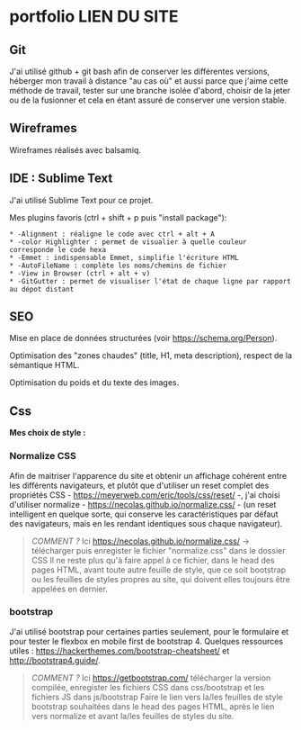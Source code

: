 # portfolio LIEN DU SITE

## Git
J'ai utilisé github + git bash afin de conserver les différentes versions, héberger mon travail à distance "au cas où" et aussi parce que j'aime cette méthode de travail, tester sur une branche isolée d'abord, choisir de la jeter ou de la fusionner et cela en étant assuré de conserver une version stable.

## Wireframes
Wireframes réalisés avec balsamiq.

## IDE : Sublime Text
J'ai utilisé Sublime Text pour ce projet.


Mes plugins favoris (ctrl + shift + p puis "install package"):

	* -Alignment : réaligne le code avec ctrl + alt + A
	* -color Highlighter : permet de visualier à quelle couleur corresponde le code hexa
	* -Emmet : indispensable Emmet, simplifie l'écriture HTML
	* -AutoFileName : complète les noms/chemins de fichier
	* -View in Browser (ctrl + alt + v)
	* -GitGutter : permet de visualiser l'état de chaque ligne par rapport au dépot distant

## SEO
Mise en place de données structurées (voir https://schema.org/Person).

Optimisation des "zones chaudes" (title, H1, meta description), respect de la sémantique HTML.

Optimisation du poids et du texte des images.

## Css
**Mes choix de style :**

### Normalize CSS
Afin de maitriser l'apparence du site et obtenir un affichage cohérent entre les différents navigateurs, et plutôt que d'utiliser un reset complet des propriétés CSS - https://meyerweb.com/eric/tools/css/reset/ -, j'ai choisi d'utiliser normalize - https://necolas.github.io/normalize.css/ - (un reset intelligent en quelque sorte, qui conserve les caractéristiques par défaut des navigateurs, mais en les rendant identiques sous chaque navigateur).

> *COMMENT ?*
> Ici https://necolas.github.io/normalize.css/ -> télécharger puis enregister le fichier "normalize.css" dans le dossier CSS
> Il ne reste plus qu'à faire appel à ce fichier, dans le head des pages HTML, avant toute autre feuille de style, que ce soit bootstrap ou les feuilles de styles propres au site, qui doivent elles toujours être appelées en dernier.

### bootstrap
J'ai utilisé bootstrap pour certaines parties seulement, pour le formulaire et pour tester le flexbox en mobile first de bootstrap 4.
Quelques ressources utiles : https://hackerthemes.com/bootstrap-cheatsheet/ et http://bootstrap4.guide/.
> *COMMENT ?*
> Ici https://getbootstrap.com/ télécharger la version compilée, enregister les fichiers CSS dans css/bootstrap et les fichiers JS dans js/bootstrap
> Faire le lien vers la/les feuilles de style bootstrap souhaitées dans le head des pages HTML, après le lien vers normalize et avant la/les feuilles de styles du site.